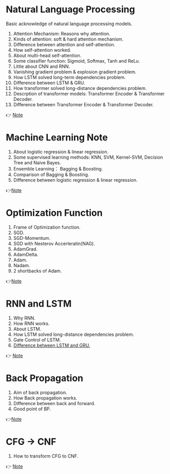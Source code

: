 #  Natural Language Processing
Basic acknowledge of natural language processing models.

1. Attention Mechanism: Reasons why attention.
2. Kinds of attention: soft & hard attention mechanism.
3. Difference between attention and self-attention.
4. How self-attention worked.
5. About multi-head self-attention.
6. Some classifier function: Sigmoid, Softmax, Tanh and ReLu.
7. Little about CNN and RNN.
8. Vanishing gradient problem & explosion gradient problem.
9. How LSTM solved long-term dependencies problem.
10. Difference between LSTM & GRU.
11. How transformer solved long-distance dependencies problem.
12. Descrption of transformer models: Transformer Encoder & Transformer Decoder.
13. Difference between Transformer Encoder & Transformer Decoder.

👉 [Note](https://github.com/PearlCoastal/NLP_Note/blob/master/AttentionMechanism.md)

# Machine Learning Note

1. About logistic regression & linear regression.
2. Some supervised learning methods: KNN, SVM, Kernel-SVM, Decision Tree and Naive Bayes.
3. Ensemble Learning： Bagging & Boosting.
4. Comparison of Bagging & Boosting.
5. Difference between logistic regression & linear regression.

👉[Note](https://github.com/PearlCoastal/NLP_Note/blob/master/%E5%88%86%E7%B1%BB%E7%AE%97%E6%B3%95.md)

# Optimization Function

1. Frame of Optimization function.
2. SGD.
3. SGD-Momentum.
4. SGD with Nesterov Accerleratin(NAG).
5. AdamGrad.
6. AdamDelta.
7. Adam.
8. Nadam.
9. 2 shortbacks of Adam.

👉[Note](https://github.com/PearlCoastal/NLP_Note/blob/master/OptimizationFunction.md)

# RNN and LSTM

1. Why RNN.
2. How RNN works.
3. About LSTM.
4. How LSTM solved long-distance dependencies problem.
5. Gate Control of LSTM.
6. [Difference between LSTM and GRU.](https://zhuanlan.zhihu.com/p/34203833)

👉 [Note](https://github.com/PearlCoastal/NLP_Note/blob/master/RNN_LSTM.md)

# Back Propagation

1. Aim of back propagation.
2. How Back propagation works.
3. Difference between back and forward.
4. Good point of BP.

👉[Note](https://github.com/PearlCoastal/NLP_Note/blob/master/BackPropagation.md)

# CFG -> CNF

1. How to transform CFG to CNF.

👉 [Note](https://github.com/PearlCoastal/NLP_Note/blob/master/CFG2CNF.md)
